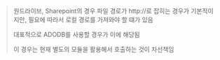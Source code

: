 > 원드라이브, Sharepoint의 경우 파일 경로가 http://로 잡히는 경우가 기본적이지만, 필요에 따라서 로컬 경로를 가져와야 할 떄가 있음
>
> 대표적으로 ADODB를 사용할 경우가 이에 해당됨
>
> 이 경우는 현재 별도의 모듈을 활용해서 호출하는 것이 차선책임